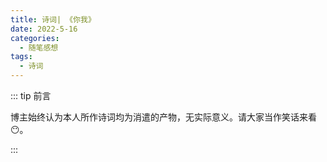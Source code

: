 ```yaml
---
title: 诗词| 《你我》
date: 2022-5-16
categories: 
  - 随笔感想
tags: 
  - 诗词
---
```


::: tip 前言

 博主始终认为本人所作诗词均为消遣的产物，无实际意义。请大家当作笑话来看😶。

:::


<Poem t="《你我》" :p="['余晖撒上残叶，我正思念你', '像一片一片飘落的秋季', '落尽枯黄与不舍','', '飞鸟掠过乌云，我正期盼你', '像一朵一朵悬浮的雨滴', '渴望与彩虹相遇', '','繁星沉浮银河，我正等待你', '像一颗一颗闪烁的夜晚', '照耀黑暗的孤寂','', '秒针路过时分，我望着窗外', '像一页一页读不完的故事', '却没有你我参与']"/>

